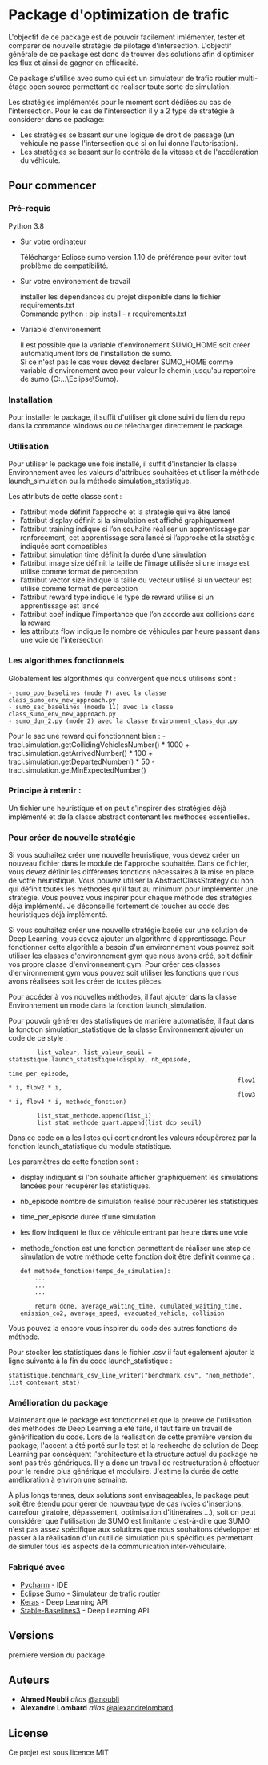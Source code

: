 # Package d'optimization de trafic 

L'objectif de ce package est de pouvoir facilement imlémenter, tester et comparer de nouvelle stratégie de pilotage d'intersection.
L'objectif générale de ce package est donc de trouver des solutions afin d'optimiser les flux et ainsi de gagner en efficacité.  

Ce package s'utilise avec sumo qui est un simulateur de trafic routier multi-étage open source permettant de realiser toute sorte de simulation.

Les stratégies implémentés pour le moment sont dédiées au cas de l'intersection.
Pour le cas de l'intersection il y a 2 type de stratégie à considerer dans ce package: 
  - Les stratégies se basant sur une logique de droit de passage (un vehicule ne passe l'intersection que si on lui donne l'autorisation).
  - Les stratégies se basant sur le contrôle de la vitesse et de l'accéleration du véhicule. 
  

## Pour commencer 

### Pré-requis 

Python 3.8 
- Sur votre ordinateur <br/> 

  Télécharger Eclipse sumo version 1.10 de préférence pour eviter tout problème de compatibilité. 

- Sur votre environement de travail<br/>

  installer les dépendances du projet disponible dans le fichier requirements.txt<br/>
  Commande python : pip install - r requirements.txt 
  
- Variable d'environement <br/>
  
  Il est possible que la variable d'environement SUMO_HOME soit créer automatiqument lors de l'installation de sumo.<br/>
  Si ce n'est pas le cas vous devez déclarer SUMO_HOME comme variable d'environement avec pour valeur le chemin jusqu'au repertoire de sumo (C:\...\Eclipse\Sumo).<br/>
  
### Installation 

Pour installer le package, il suffit d'utiliser git clone suivi du lien du repo dans la commande windows ou de télecharger directement le package. 


### Utilisation 

Pour utiliser le package une fois installé, il suffit d'instancier la classe Environnement avec les valeurs d'attribues souhaitées 
et utiliser la méthode launch_simulation ou la méthode simulation_statistique. 

Les attributs de cette classe sont : 

- l’attribut mode définit l’approche et la stratégie qui va être lancé
- l’attribut display définit si la simulation est affiché graphiquement
- l’attribut training indique si l’on souhaite réaliser un apprentissage par renforcement, cet apprentissage sera lancé si l’approche et la stratégie indiquée sont
compatibles
- l’attribut simulation time définit la durée d’une simulation
- l’attribut image size définit la taille de l’image utilisée si une image est utilisé
comme format de perception
- l’attribut vector size indique la taille du vecteur utilisé si un vecteur est utilisé
comme format de perception
- l’attribut reward type indique le type de reward utilisé si un apprentissage est
lancé
- l’attribut coef indique l’importance que l’on accorde aux collisions dans la reward
- les attributs flow indique le nombre de véhicules par heure passant dans une voie
de l’intersection

### Les algorithmes fonctionnels 

  Globalement les algorithmes qui convergent que nous utilisons sont :
    
    - sumo_ppo_baselines (mode 7) avec la classe class_sumo_env_new_approach.py
    - sumo_sac_baselines (moede 11) avec la classe class_sumo_env_new_approach.py
    - sumo_dqn_2.py (mode 2) avec la classe Environment_class_dqn.py
   
  Pour le sac une reward qui fonctionnent bien : 
    -traci.simulation.getCollidingVehiclesNumber() * 1000 + traci.simulation.getArrivedNumber() * 100 + traci.simulation.getDepartedNumber() * 50 - traci.simulation.getMinExpectedNumber()
   

### Principe à retenir : 
  
  Un fichier une heuristique et on peut s'inspirer des stratégies déjà implémenté et de la classe abstract contenant les méthodes essentielles. 
  
  
  

### Pour créer de nouvelle stratégie 

Si vous souhaitez créer une nouvelle heuristique, vous devez créer un nouveau fichier dans le module de l'approche souhaitée. 
Dans ce fichier, vous devez définir les différentes fonctions nécessaires à la mise en place de votre heuristique. 
Vous pouvez utiliser la AbstractClassStrategy ou non qui définit toutes les méthodes qu'il faut au minimum pour implémenter une strategie. Vous pouvez vous inspirer pour chaque méthode des stratégies déja implémenté.
Je déconseille fortement de toucher au code des heuristiques déjà implémenté.

Si vous souhaitez créer une nouvelle stratégie basée sur une solution de Deep Learning, vous devez ajouter un algorithme d'apprentissage. Pour fonctionner cette algorithle a besoin d'un environnement vous pouvez soit utiliser les classes d'environnement gym que nous avons créé, soit définir vos propre classe d'environnement gym. 
Pour créer ces classes d'environnement gym vous pouvez soit utiliser les fonctions que nous avons réalisées soit les créer de toutes pièces.

Pour accéder à vos nouvelles méthodes, il faut ajouter dans la classe
Environnement un mode dans la fonction launch_simulation. 

Pour pouvoir générer des statistiques de manière automatisée, il faut dans la fonction simulation_statistique de la classe Environnement
ajouter un code de ce style : 

            list_valeur, list_valeur_seuil = statistique.launch_statistique(display, nb_episode,
                                                                    time_per_episode,
                                                                    flow1 * i, flow2 * i,
                                                                    flow3 * i, flow4 * i, methode_fonction)

            list_stat_methode.append(list_1)
            list_stat_methode_quart.append(list_dcp_seuil)

Dans ce code on a les listes qui contiendront les valeurs récupèrerez par la fonction launch_statistique du module statistique. 

Les paramètres de cette fonction sont : 

- display indiquant si l'on souhaite afficher graphiquement les simulations 
lancées pour récupérer les statistiques. 
- nb_episode nombre de simulation réalisé pour récupérer les statistiques
- time_per_episode durée d'une simulation
- les flow indiquent le flux de véhicule entrant par heure dans une voie
- methode_fonction est une fonction permettant de réaliser une step de simulation de votre méthode cette fonction doit être definit comme ça :
   

      def methode_fonction(temps_de_simulation): 
          ...
          ...
          ...

          return done, average_waiting_time, cumulated_waiting_time, emission_co2, average_speed, evacuated_vehicle, collision
      
Vous pouvez la encore vous inspirer du code des autres fonctions de méthode.

Pour stocker les statistiques dans le fichier .csv il faut également ajouter la ligne suivante à la fin du code launch_statistique : 

    statistique.benchmark_csv_line_writer("benchmark.csv", "nom_methode", list_contenant_stat)

  


### Amélioration du package 

Maintenant que le package est fonctionnel et que la preuve de l'utilisation 
des méthodes de Deep Learning a été faite, il faut faire un travail de générification 
du code. Lors de la réalisation de cette première version du package, l'accent a été 
porté sur le test et la recherche de solution de Deep Learning 
par conséquent l'architecture et la structure actuel du package ne sont pas très génériques. 
Il y a donc un travail de restructuration à effectuer pour le rendre plus générique et modulaire. 
J'estime la durée de cette amélioration à environ une semaine.

À plus longs termes, deux solutions sont envisageables, le package 
peut soit être étendu pour gérer de nouveau type de cas
(voies d'insertions, carrefour giratoire, dépassement, optimisation d'itinéraires ...), 
soit on peut considérer que l'utilisation de SUMO est limitante c'est-à-dire que SUMO n'est pas 
assez spécifique aux solutions que nous souhaitons développer et
passer à la réalisation d'un outil de simulation plus spécifiques permettant de simuler tous les aspects
de la communication inter-véhiculaire.


### Fabriqué avec 

* [Pycharm](https://www.jetbrains.com/fr-fr/pycharm/) - IDE
* [Eclipse Sumo](https://www.eclipse.org/sumo/) - Simulateur de trafic routier
* [Keras](https://keras.io/) - Deep Learning API 
* [Stable-Baselines3](https://stable-baselines3.readthedocs.io/en/master/guide/install.html) - Deep Learning API 

## Versions
  premiere version du package.

## Auteurs

* **Ahmed Noubli** _alias_ [@anoubli](https://github.com/anoubli)
* **Alexandre Lombard** _alias_ [@alexandrelombard](https://github.com/alexandrelombard)

## License 

Ce projet est sous licence MIT





  



